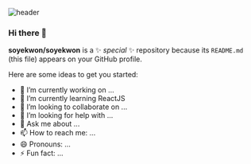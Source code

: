 ![header](https://capsule-render.vercel.app/api?type=waving&color=#FDC7EA&height=300&section=header&text=Soye%20Kwon&fontSize=70)


### Hi there 👋


**soyekwon/soyekwon** is a ✨ _special_ ✨ repository because its `README.md` (this file) appears on your GitHub profile.

Here are some ideas to get you started:

- 🔭 I’m currently working on ...
- 🌱 I’m currently learning ReactJS
- 👯 I’m looking to collaborate on ...
- 🤔 I’m looking for help with ...
- 💬 Ask me about ...
- 📫 How to reach me: ...
- 😄 Pronouns: ...
- ⚡ Fun fact: ...

